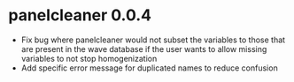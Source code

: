 # panelcleaner 0.0.4

* Fix bug where panelcleaner would not subset the variables to those that are present in the wave database if the user wants to allow missing variables to not stop homogenization
* Add specific error message for duplicated names to reduce confusion
